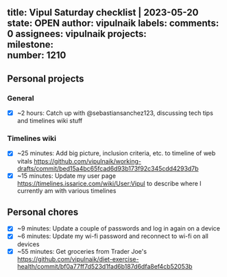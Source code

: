 title:	Vipul Saturday checklist | 2023-05-20
state:	OPEN
author:	vipulnaik
labels:	
comments:	0
assignees:	vipulnaik
projects:	
milestone:	
number:	1210
--
## Personal projects

### General

- [x] ~2 hours: Catch up with @sebastiansanchez123, discussing tech tips and timelines wiki stuff

### Timelines wiki

- [x] ~25 minutes: Add big picture, inclusion criteria, etc. to timeline of web vitals https://github.com/vipulnaik/working-drafts/commit/bed15a4bc65fcad6d93b173f92c345cdd4293d7b
- [x] ~15 minutes: Update my user page https://timelines.issarice.com/wiki/User:Vipul to describe where I currently am with various timelines 

## Personal chores

- [x] ~9 minutes: Update a couple of passwords and log in again on a device
- [x] ~6 minutes: Update my wi-fi password and reconnect to wi-fi on all devices
- [x] ~55 minutes: Get groceries from Trader Joe's https://github.com/vipulnaik/diet-exercise-health/commit/bf0a77ff7d523d1fad6b187d6dfa8ef4cb52053b 
